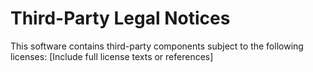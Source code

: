 # Third-Party Legal Notices

This software contains third-party components subject to the following licenses:
[Include full license texts or references]